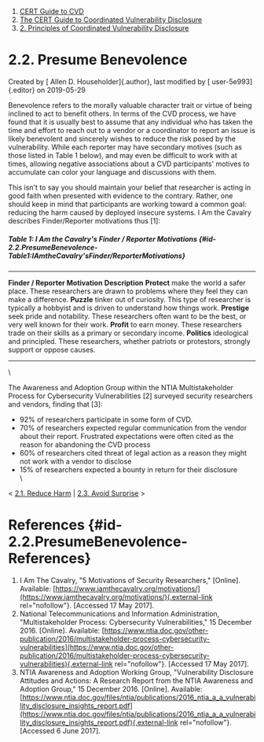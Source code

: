 



1.  [CERT Guide to CVD](index.html)
2.  [The CERT Guide to Coordinated Vulnerability
    Disclosure](The-CERT-Guide-to-Coordinated-Vulnerability-Disclosure_47677443.html)
3.  [2. Principles of Coordinated Vulnerability
    Disclosure](2.-Principles-of-Coordinated-Vulnerability-Disclosure_47677450.html)


# 2.2. Presume Benevolence 




Created by [ Allen D. Householder]{.author}, last modified by [
user-5e993]{.editor} on 2019-05-29



Benevolence refers to the morally valuable character trait or virtue of
being inclined to act to benefit others. In terms of the CVD process, we
have found that it is usually best to assume that any individual who has
taken the time and effort to reach out to a vendor or a coordinator to
report an issue is likely benevolent and sincerely wishes to reduce the
risk posed by the vulnerability. While each reporter may have secondary
motives (such as those listed in Table 1 below), and may even be
difficult to work with at times, allowing negative associations about a
CVD participants\' motives to accumulate can color your language and
discussions with them.

This isn\'t to say you should maintain your belief that researcher is
acting in good faith when presented with evidence to the contrary.
Rather, one should keep in mind that participants are working toward a
common goal: reducing the harm caused by deployed insecure systems. I Am
the Cavalry describes Finder/Reporter motivations thus \[1\]:

##### Table 1: I Am the Cavalry\'s Finder / Reporter Motivations {#id-2.2.PresumeBenevolence-Table1:IAmtheCavalry'sFinder/ReporterMotivations}


  ---------------------------------- -----------------------------------------------------------------------------------------------------------------------
  **Finder / Reporter Motivation**   **Description**
  **Protect**                        make the world a safer place. These researchers are drawn to problems where they feel they can make a difference.
  **Puzzle**                         tinker out of curiosity. This type of researcher is typically a hobbyist and is driven to understand how things work.
  **Prestige**                       seek pride and notability. These researchers often want to be the best, or very well known for their work.
  **Profit**                         to earn money. These researchers trade on their skills as a primary or secondary income.
  **Politics**                       ideological and principled. These researchers, whether patriots or protestors, strongly support or oppose causes.
  ---------------------------------- -----------------------------------------------------------------------------------------------------------------------


\

The Awareness and Adoption Group within the NTIA Multistakeholder
Process for Cybersecurity Vulnerabilities \[2\] surveyed security
researchers and vendors, finding that \[3\]:

-   92% of researchers participate in some form of CVD.
-   70% of researchers expected regular communication from the vendor
    about their report. Frustrated expectations were often cited as the
    reason for abandoning the CVD process
-   60% of researchers cited threat of legal action as a reason they
    might not work with a vendor to disclose
-   15% of researchers expected a bounty in return for their disclosure\
    \



\< [2.1. Reduce Harm](2.1.-Reduce-Harm_47677451.html) \| [2.3. Avoid
Surprise](2.3.-Avoid-Surprise_47677453.html) \>



# References {#id-2.2.PresumeBenevolence-References}

1.  I Am The Cavalry, \"5 Motivations of Security Researchers,\"
    \[Online\]. Available:
    [https://www.iamthecavalry.org/motivations/](https://www.iamthecavalry.org/motivations/){.external-link
    rel="nofollow"}. \[Accessed 17 May 2017\].
2.  National Telecommunications and Information Administration,
    \"Multistakeholder Process: Cybersecurity Vulnerabilities,\" 15
    December 2016. \[Online\]. Available:
    [https://www.ntia.doc.gov/other-publication/2016/multistakeholder-process-cybersecurity-vulnerabilities](https://www.ntia.doc.gov/other-publication/2016/multistakeholder-process-cybersecurity-vulnerabilities){.external-link
    rel="nofollow"}. \[Accessed 17 May 2017\].
3.  NTIA Awareness and Adoption Working Group, \"Vulnerability
    Disclosure Attitudes and Actions: A Research Report from the NTIA
    Awareness and Adoption Group,\" 15 December 2016. \[Online\].
    Available:
    [https://www.ntia.doc.gov/files/ntia/publications/2016_ntia_a_a_vulnerability_disclosure_insights_report.pdf](https://www.ntia.doc.gov/files/ntia/publications/2016_ntia_a_a_vulnerability_disclosure_insights_report.pdf){.external-link
    rel="nofollow"}. \[Accessed 6 June 2017\].












